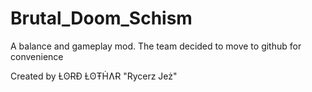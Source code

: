 # Brutal_Doom_Schism
A balance and gameplay mod. The team decided to move to github for convenience

Created by ȽʘɌƉ ȽʘŦḢɅɌ "Rycerz Jeż" 
